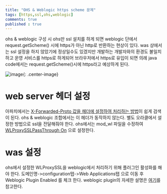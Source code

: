 ```yaml
---
title: "OHS & Weblogic https scheme 문제"
tags: [https,ssl,ohs,weblogic]
comments: true
published : true
---
```


ohs & weblogic 구성 시 ohs만 ssl 설치를 하게 되면 weblogic 단에서 request.getScheme() 시에 https가 아닌 http로 반환하는 현상이 있다. was 상에서는 ssl 설정을 하지 않았기에 정상일수도 있겠지만 개발하는 개발자와의 환경도 불일치하고 운영 서비스를 https로 하게되어 브라우저에서 https로 유입이 되면 의례 java code에서는 request.getScheme()시에 https라고 예상하게 된다.

![image](https://user-images.githubusercontent.com/19382541/52530648-dfad8980-2d4b-11e9-806e-decd25f51c66.png){: .center-image}


# web server 헤더 설정

아파치에서는 [X-Forwarded-Proto 값을 헤더에 설정하여 처리하는 방법](https://stackoverflow.com/questions/25911469/request-getscheme-is-returning-http-instead-of-returning-https-in-java)이 쉽게 검색이 된다. ohs & weblogic 조합에서는 이 헤더가 동작하지 않는다. 별도 오라클에서 설정한 방법으로 ssl을 전달해줘야 한다. ohs에서는 mod_wl 파일을 수정하여 [WLProxySSLPassThrough On](https://docs.oracle.com/cd/E13222_01/wls/docs81/plugins/plugin_params.html) 으로 설정한다.

# was 설정

ohs에서 설정한 WLProxySSL을 weblogic에서 처리하기 위해 플러그인 활성화를 해야 한다. 도메인명->configuration탭->Web Applications탭 으로 이동 후 Weblogic Plugin Enabled 를 체크 한다. weblogic plugin의 자세한 설명은 [여기](http://www.ateam-oracle.com/wls-plugin-enabled/)를 참고한다.




